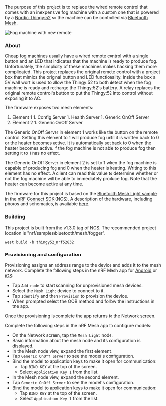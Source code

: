 The purpose of this project is to replace the wired remote control that comes with an inexpensive fog machine with a custom one that is powered by a [Nordic Thingy:52](https://www.nordicsemi.com/Software-and-tools/Prototyping-platforms/Nordic-Thingy-52) so the machine can be controlled via [Bluetooth Mesh](https://www.bluetooth.com/learn-about-bluetooth/bluetooth-technology/mesh/).

![Fog machine with new remote]()

### About
Cheap fog machines usually have a wired remote control with a single button and an LED that indicates that the machine is ready to produce fog. Unfortunately, the simplicity of these machines makes hacking them more complicated. This project replaces the original remote control with a project box that mimics the original button and LED functionality. Inside the box a 5V wall wort is used to allow the Thingy:52 to both detect when the fog machine is ready and recharge the Thingy:52's battery. A relay replaces the original remote control's button to put the Thingy:52 into control without exposing it to AC.

The firmware exposes two mesh elements:
  1. Element 1
    1. Config Server
    1. Health Server
    1. Generic OnOff Server
  1. Element 2
    1. Generic OnOff Server

The Generic OnOff Server in element 1 works like the button on the remote control. Setting this element to 1 will produce fog until it is written back to 0 or the heater becomes active. It is automatically set back to 0 when the heater becomes active. If the fog machine is not able to produce fog then setting it to 1 has no effect.

The Generic OnOff Server in element 2 is set to 1 when the fog machine is capable of producing fog and 0 when the heater is heating. Writing to this element has no effect. A client can read this value to determine whether or not the fog machine will be able to immediately produce fog. Note that the heater can become active at any time.

The firmware for this project is based on the [Bluetooth Mesh Light sample](https://github.com/nrfconnect/sdk-nrf/tree/v1.3-branch/samples/bluetooth/mesh/light) in the [nRF Connect SDK](https://www.nordicsemi.com/Software-and-tools/Software/nRF-Connect-SDK) (NCS). A description of the hardware, including photos and schematics, is available [here](https://inductivekickback.blogspot.com/).

### Building
This project is built from the v1.3.0 tag of NCS. The recommended project location is "nrf/samples/bluetooth/mesh/fogger".
```
west build -b thingy52_nrf52832
```

### Provisioning and configuration
Provisioning assigns an address range to the device and adds it to the mesh network. Complete the following steps in the nRF Mesh app for [Android](https://play.google.com/store/apps/details?id=no.nordicsemi.android.nrfmeshprovisioner&hl=en) or [iOS](https://apps.apple.com/us/app/nrf-mesh/id1380726771):
* Tap `Add node` to start scanning for unprovisioned mesh devices.
* Select the `Mesh Light` device to connect to it.
* Tap `Identify` and then `Provision` to provision the device.
* When prompted select the OOB method and follow the instructions in the app.

Once the provisioning is complete the app returns to the Network screen.

Complete the following steps in the nRF Mesh app to configure models:
* On the Network screen, tap the `Mesh Light` node.
* Basic information about the mesh node and its configuration is displayed.
* In the Mesh node view, expand the first element.
* Tap `Generic OnOff Server` to see the model's configuration.
* Bind the model to application keys to make it open for communication:
  * Tap `BIND KEY` at the top of the screen.
  * Select `Application Key 1` from the list.
* In the Mesh node view, expand the second element.
* Tap `Generic OnOff Server` to see the model's configuration.
* Bind the model to application keys to make it open for communication:
  * Tap `BIND KEY` at the top of the screen.
  * Select `Application Key 1` from the list.  

